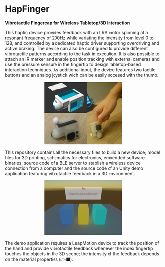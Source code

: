 # HapFinger
<b>Vibrotactile Fingercap for Wireless Tabletop/3D Interaction</b>

This haptic device provides feedback with an LRA motor spinning at a resonant frequency of  200Hz  while variating the intensity from  level 0 to 128, and controlled by a dedicated haptic driver supporting overdriving and active braking. The device can also be configured to provide different vibrotactile patterns according to the task in execution. It is also possible to attach an IR marker and enable position tracking with external cameras and use the pressure sensure in the fingertip to design tabletop-based interaction techniques. As additional input, the device features two tactile buttons and an analog joystick wich can be easily accesed with the thumb.

<p align="center"><img src="Media/device.png" width="50%"></p>

This repository contains all the necessary files to build a new device; model files for 3D printing, schematics for electronics, embedded software binaries, source code of a BLE server to stablish a wireless device connection from a computer and the source code of an Unity demo application featuring vibrotactile feedback in a 3D environment.

<p align="center"><img src="Media/app.png" width="50%"></p>

The demo application requires a LeapMotion device to track the position of the hand and provide vibrotactile feedback whenever the index fingertip touches the objects in the 3D scene; the intensity of the feedback depends on the material properties (👉⬛️).
